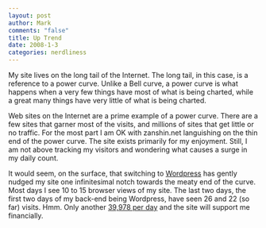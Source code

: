 ```yaml
--- 
layout: post
author: Mark
comments: "false"
title: Up Trend
date: 2008-1-3
categories: nerdliness
---
```

My site lives on the long tail of the Internet.  The long tail, in this case, is a reference to a power curve.  Unlike a Bell curve, a power curve is what happens when a very few things have most of what is being charted, while a great many things have very little of what is being charted.

Web sites on the Internet are a prime example of a power curve.  There are a few sites that garner most of the visits, and millions of sites that get little or no traffic.  For the most part I am OK with zanshin.net languishing on the thin end of the power curve.  The site exists primarily for my enjoyment.  Still, I am not above tracking my visitors and wondering what causes a surge in my daily count.

It would seem, on the surface, that switching to <a href="http://wordpress.com" title="Wordpress">Wordpress</a> has gently nudged my site one infinitesimal notch towards the meaty end of the curve.  Most days I see 10 to 15 browser views of my site.  The last two days, the first two days of my back-end being Wordpress, have seen 26 and 22 (so far) visits.  Hmm.  Only another <a href="http://daringfireball.net/feeds/sponsors/" title="A million per month">39,978 per day</a> and the site will support me financially. 
